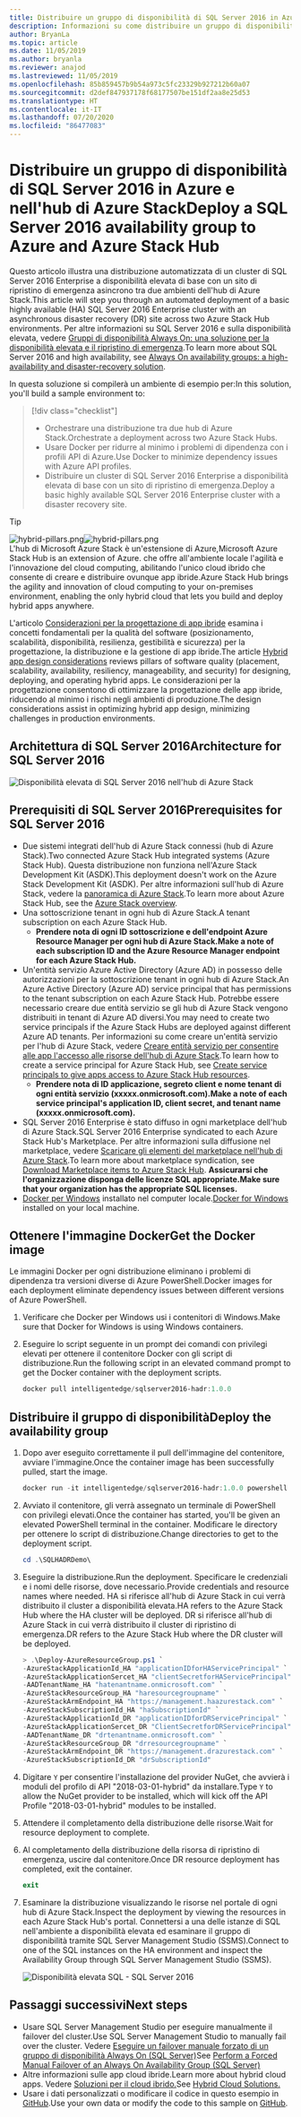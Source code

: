 ```yaml
---
title: Distribuire un gruppo di disponibilità di SQL Server 2016 in Azure e nell'hub di Azure Stack
description: Informazioni su come distribuire un gruppo di disponibilità di SQL Server 2016 in Azure e nell'hub di Azure Stack.
author: BryanLa
ms.topic: article
ms.date: 11/05/2019
ms.author: bryanla
ms.reviewer: anajod
ms.lastreviewed: 11/05/2019
ms.openlocfilehash: 85b859457b9b54a973c5fc23329b927212b60a07
ms.sourcegitcommit: d2def847937178f68177507be151df2aa8e25d53
ms.translationtype: HT
ms.contentlocale: it-IT
ms.lasthandoff: 07/20/2020
ms.locfileid: "86477083"
---
```

# <a name="deploy-a-sql-server-2016-availability-group-to-azure-and-azure-stack-hub"></a><span data-ttu-id="01824-103">Distribuire un gruppo di disponibilità di SQL Server 2016 in Azure e nell'hub di Azure Stack</span><span class="sxs-lookup"><span data-stu-id="01824-103">Deploy a SQL Server 2016 availability group to Azure and Azure Stack Hub</span></span>

<span data-ttu-id="01824-104">Questo articolo illustra una distribuzione automatizzata di un cluster di SQL Server 2016 Enterprise a disponibilità elevata di base con un sito di ripristino di emergenza asincrono tra due ambienti dell'hub di Azure Stack.</span><span class="sxs-lookup"><span data-stu-id="01824-104">This article will step you through an automated deployment of a basic highly available (HA) SQL Server 2016 Enterprise cluster with an asynchronous disaster recovery (DR) site across two Azure Stack Hub environments.</span></span> <span data-ttu-id="01824-105">Per altre informazioni su SQL Server 2016 e sulla disponibilità elevata, vedere [Gruppi di disponibilità Always On: una soluzione per la disponibilità elevata e il ripristino di emergenza](/sql/database-engine/availability-groups/windows/always-on-availability-groups-sql-server?view=sql-server-2016).</span><span class="sxs-lookup"><span data-stu-id="01824-105">To learn more about SQL Server 2016 and high availability, see [Always On availability groups: a high-availability and disaster-recovery solution](/sql/database-engine/availability-groups/windows/always-on-availability-groups-sql-server?view=sql-server-2016).</span></span>

<span data-ttu-id="01824-106">In questa soluzione si compilerà un ambiente di esempio per:</span><span class="sxs-lookup"><span data-stu-id="01824-106">In this solution, you'll build a sample environment to:</span></span>

> [!div class="checklist"]
> - <span data-ttu-id="01824-107">Orchestrare una distribuzione tra due hub di Azure Stack.</span><span class="sxs-lookup"><span data-stu-id="01824-107">Orchestrate a deployment across two Azure Stack Hubs.</span></span>
> - <span data-ttu-id="01824-108">Usare Docker per ridurre al minimo i problemi di dipendenza con i profili API di Azure.</span><span class="sxs-lookup"><span data-stu-id="01824-108">Use Docker to minimize dependency issues with Azure API profiles.</span></span>
> - <span data-ttu-id="01824-109">Distribuire un cluster di SQL Server 2016 Enterprise a disponibilità elevata di base con un sito di ripristino di emergenza.</span><span class="sxs-lookup"><span data-stu-id="01824-109">Deploy a basic highly available SQL Server 2016 Enterprise cluster with a disaster recovery site.</span></span>

> [!Tip]  
> <span data-ttu-id="01824-110">![hybrid-pillars.png](./media/solution-deployment-guide-cross-cloud-scaling/hybrid-pillars.png)</span><span class="sxs-lookup"><span data-stu-id="01824-110">![hybrid-pillars.png](./media/solution-deployment-guide-cross-cloud-scaling/hybrid-pillars.png)</span></span>  
> <span data-ttu-id="01824-111">L'hub di Microsoft Azure Stack è un'estensione di Azure,</span><span class="sxs-lookup"><span data-stu-id="01824-111">Microsoft Azure Stack Hub is an extension of Azure.</span></span> <span data-ttu-id="01824-112">che offre all'ambiente locale l'agilità e l'innovazione del cloud computing, abilitando l'unico cloud ibrido che consente di creare e distribuire ovunque app ibride.</span><span class="sxs-lookup"><span data-stu-id="01824-112">Azure Stack Hub brings the agility and innovation of cloud computing to your on-premises environment, enabling the only hybrid cloud that lets you build and deploy hybrid apps anywhere.</span></span>  
> 
> <span data-ttu-id="01824-113">L'articolo [Considerazioni per la progettazione di app ibride](overview-app-design-considerations.md) esamina i concetti fondamentali per la qualità del software (posizionamento, scalabilità, disponibilità, resilienza, gestibilità e sicurezza) per la progettazione, la distribuzione e la gestione di app ibride.</span><span class="sxs-lookup"><span data-stu-id="01824-113">The article [Hybrid app design considerations](overview-app-design-considerations.md) reviews pillars of software quality (placement, scalability, availability, resiliency, manageability, and security) for designing, deploying, and operating hybrid apps.</span></span> <span data-ttu-id="01824-114">Le considerazioni per la progettazione consentono di ottimizzare la progettazione delle app ibride, riducendo al minimo i rischi negli ambienti di produzione.</span><span class="sxs-lookup"><span data-stu-id="01824-114">The design considerations assist in optimizing hybrid app design, minimizing challenges in production environments.</span></span>

## <a name="architecture-for-sql-server-2016"></a><span data-ttu-id="01824-115">Architettura di SQL Server 2016</span><span class="sxs-lookup"><span data-stu-id="01824-115">Architecture for SQL Server 2016</span></span>

![Disponibilità elevata di SQL Server 2016 nell'hub di Azure Stack](media/solution-deployment-guide-sql-ha/image1.png)

## <a name="prerequisites-for-sql-server-2016"></a><span data-ttu-id="01824-117">Prerequisiti di SQL Server 2016</span><span class="sxs-lookup"><span data-stu-id="01824-117">Prerequisites for SQL Server 2016</span></span>

- <span data-ttu-id="01824-118">Due sistemi integrati dell'hub di Azure Stack connessi (hub di Azure Stack).</span><span class="sxs-lookup"><span data-stu-id="01824-118">Two connected Azure Stack Hub integrated systems (Azure Stack Hub).</span></span> <span data-ttu-id="01824-119">Questa distribuzione non funziona nell'Azure Stack Development Kit (ASDK).</span><span class="sxs-lookup"><span data-stu-id="01824-119">This deployment doesn't work on the Azure Stack Development Kit (ASDK).</span></span> <span data-ttu-id="01824-120">Per altre informazioni sull'hub di Azure Stack, vedere la [panoramica di Azure Stack](https://azure.microsoft.com/overview/azure-stack/).</span><span class="sxs-lookup"><span data-stu-id="01824-120">To learn more about Azure Stack Hub, see the [Azure Stack overview](https://azure.microsoft.com/overview/azure-stack/).</span></span>
- <span data-ttu-id="01824-121">Una sottoscrizione tenant in ogni hub di Azure Stack.</span><span class="sxs-lookup"><span data-stu-id="01824-121">A tenant subscription on each Azure Stack Hub.</span></span>
  - <span data-ttu-id="01824-122">**Prendere nota di ogni ID sottoscrizione e dell'endpoint Azure Resource Manager per ogni hub di Azure Stack.**</span><span class="sxs-lookup"><span data-stu-id="01824-122">**Make a note of each subscription ID and the Azure Resource Manager endpoint for each Azure Stack Hub.**</span></span>
- <span data-ttu-id="01824-123">Un'entità servizio Azure Active Directory (Azure AD) in possesso delle autorizzazioni per la sottoscrizione tenant in ogni hub di Azure Stack.</span><span class="sxs-lookup"><span data-stu-id="01824-123">An Azure Active Directory (Azure AD) service principal that has permissions to the tenant subscription on each Azure Stack Hub.</span></span> <span data-ttu-id="01824-124">Potrebbe essere necessario creare due entità servizio se gli hub di Azure Stack vengono distribuiti in tenant di Azure AD diversi.</span><span class="sxs-lookup"><span data-stu-id="01824-124">You may need to create two service principals if the Azure Stack Hubs are deployed against different Azure AD tenants.</span></span> <span data-ttu-id="01824-125">Per informazioni su come creare un'entità servizio per l'hub di Azure Stack, vedere [Creare entità servizio per consentire alle app l'accesso alle risorse dell'hub di Azure Stack](/azure-stack/user/azure-stack-create-service-principals).</span><span class="sxs-lookup"><span data-stu-id="01824-125">To learn how to create a service principal for Azure Stack Hub, see [Create service principals to give apps access to Azure Stack Hub resources](/azure-stack/user/azure-stack-create-service-principals).</span></span>
  - <span data-ttu-id="01824-126">**Prendere nota di ID applicazione, segreto client e nome tenant di ogni entità servizio (xxxxx.onmicrosoft.com).**</span><span class="sxs-lookup"><span data-stu-id="01824-126">**Make a note of each service principal's application ID, client secret, and tenant name (xxxxx.onmicrosoft.com).**</span></span>
- <span data-ttu-id="01824-127">SQL Server 2016 Enterprise è stato diffuso in ogni marketplace dell'hub di Azure Stack.</span><span class="sxs-lookup"><span data-stu-id="01824-127">SQL Server 2016 Enterprise syndicated to each Azure Stack Hub's Marketplace.</span></span> <span data-ttu-id="01824-128">Per altre informazioni sulla diffusione nel marketplace, vedere [Scaricare gli elementi del marketplace nell'hub di Azure Stack](/azure-stack/operator/azure-stack-download-azure-marketplace-item).</span><span class="sxs-lookup"><span data-stu-id="01824-128">To learn more about marketplace syndication, see [Download Marketplace items to Azure Stack Hub](/azure-stack/operator/azure-stack-download-azure-marketplace-item).</span></span>
    <span data-ttu-id="01824-129">**Assicurarsi che l'organizzazione disponga delle licenze SQL appropriate.**</span><span class="sxs-lookup"><span data-stu-id="01824-129">**Make sure that your organization has the appropriate SQL licenses.**</span></span>
- <span data-ttu-id="01824-130">[Docker per Windows](https://docs.docker.com/docker-for-windows/) installato nel computer locale.</span><span class="sxs-lookup"><span data-stu-id="01824-130">[Docker for Windows](https://docs.docker.com/docker-for-windows/) installed on your local machine.</span></span>

## <a name="get-the-docker-image"></a><span data-ttu-id="01824-131">Ottenere l'immagine Docker</span><span class="sxs-lookup"><span data-stu-id="01824-131">Get the Docker image</span></span>

<span data-ttu-id="01824-132">Le immagini Docker per ogni distribuzione eliminano i problemi di dipendenza tra versioni diverse di Azure PowerShell.</span><span class="sxs-lookup"><span data-stu-id="01824-132">Docker images for each deployment eliminate dependency issues between different versions of Azure PowerShell.</span></span>

1. <span data-ttu-id="01824-133">Verificare che Docker per Windows usi i contenitori di Windows.</span><span class="sxs-lookup"><span data-stu-id="01824-133">Make sure that Docker for Windows is using Windows containers.</span></span>
2. <span data-ttu-id="01824-134">Eseguire lo script seguente in un prompt dei comandi con privilegi elevati per ottenere il contenitore Docker con gli script di distribuzione.</span><span class="sxs-lookup"><span data-stu-id="01824-134">Run the following script in an elevated command prompt to get the Docker container with the deployment scripts.</span></span>

    ```powershell  
    docker pull intelligentedge/sqlserver2016-hadr:1.0.0
    ```

## <a name="deploy-the-availability-group"></a><span data-ttu-id="01824-135">Distribuire il gruppo di disponibilità</span><span class="sxs-lookup"><span data-stu-id="01824-135">Deploy the availability group</span></span>

1. <span data-ttu-id="01824-136">Dopo aver eseguito correttamente il pull dell'immagine del contenitore, avviare l'immagine.</span><span class="sxs-lookup"><span data-stu-id="01824-136">Once the container image has been successfully pulled, start the image.</span></span>

      ```powershell  
      docker run -it intelligentedge/sqlserver2016-hadr:1.0.0 powershell
      ```

2. <span data-ttu-id="01824-137">Avviato il contenitore, gli verrà assegnato un terminale di PowerShell con privilegi elevati.</span><span class="sxs-lookup"><span data-stu-id="01824-137">Once the container has started, you'll be given an elevated PowerShell terminal in the container.</span></span> <span data-ttu-id="01824-138">Modificare le directory per ottenere lo script di distribuzione.</span><span class="sxs-lookup"><span data-stu-id="01824-138">Change directories to get to the deployment script.</span></span>

      ```powershell  
      cd .\SQLHADRDemo\
      ```

3. <span data-ttu-id="01824-139">Eseguire la distribuzione.</span><span class="sxs-lookup"><span data-stu-id="01824-139">Run the deployment.</span></span> <span data-ttu-id="01824-140">Specificare le credenziali e i nomi delle risorse, dove necessario.</span><span class="sxs-lookup"><span data-stu-id="01824-140">Provide credentials and resource names where needed.</span></span> <span data-ttu-id="01824-141">HA si riferisce all'hub di Azure Stack in cui verrà distribuito il cluster a disponibilità elevata.</span><span class="sxs-lookup"><span data-stu-id="01824-141">HA refers to the Azure Stack Hub where the HA cluster will be deployed.</span></span> <span data-ttu-id="01824-142">DR si riferisce all'hub di Azure Stack in cui verrà distribuito il cluster di ripristino di emergenza.</span><span class="sxs-lookup"><span data-stu-id="01824-142">DR refers to the Azure Stack Hub where the DR cluster will be deployed.</span></span>

      ```powershell
      > .\Deploy-AzureResourceGroup.ps1 `
      -AzureStackApplicationId_HA "applicationIDforHAServicePrincipal" `
      -AzureStackApplicationSercet_HA "clientSecretforHAServicePrincipal" `
      -AADTenantName_HA "hatenantname.onmicrosoft.com" `
      -AzureStackResourceGroup_HA "haresourcegroupname" `
      -AzureStackArmEndpoint_HA "https://management.haazurestack.com" `
      -AzureStackSubscriptionId_HA "haSubscriptionId" `
      -AzureStackApplicationId_DR "applicationIDforDRServicePrincipal" `
      -AzureStackApplicationSercet_DR "ClientSecretforDRServicePrincipal" `
      -AADTenantName_DR "drtenantname.onmicrosoft.com" `
      -AzureStackResourceGroup_DR "drresourcegroupname" `
      -AzureStackArmEndpoint_DR "https://management.drazurestack.com" `
      -AzureStackSubscriptionId_DR "drSubscriptionId"
      ```

4. <span data-ttu-id="01824-143">Digitare `Y` per consentire l'installazione del provider NuGet, che avvierà i moduli del profilo di API "2018-03-01-hybrid" da installare.</span><span class="sxs-lookup"><span data-stu-id="01824-143">Type `Y` to allow the NuGet provider to be installed, which will kick off the API Profile "2018-03-01-hybrid" modules to be installed.</span></span>

5. <span data-ttu-id="01824-144">Attendere il completamento della distribuzione delle risorse.</span><span class="sxs-lookup"><span data-stu-id="01824-144">Wait for resource deployment to complete.</span></span>

6. <span data-ttu-id="01824-145">Al completamento della distribuzione della risorsa di ripristino di emergenza, uscire dal contenitore.</span><span class="sxs-lookup"><span data-stu-id="01824-145">Once DR resource deployment has completed, exit the container.</span></span>

      ```powershell
      exit
      ```

7. <span data-ttu-id="01824-146">Esaminare la distribuzione visualizzando le risorse nel portale di ogni hub di Azure Stack.</span><span class="sxs-lookup"><span data-stu-id="01824-146">Inspect the deployment by viewing the resources in each Azure Stack Hub's portal.</span></span> <span data-ttu-id="01824-147">Connettersi a una delle istanze di SQL nell'ambiente a disponibilità elevata ed esaminare il gruppo di disponibilità tramite SQL Server Management Studio (SSMS).</span><span class="sxs-lookup"><span data-stu-id="01824-147">Connect to one of the SQL instances on the HA environment and inspect the Availability Group through SQL Server Management Studio (SSMS).</span></span>

    ![Disponibilità elevata SQL - SQL Server 2016](media/solution-deployment-guide-sql-ha/image2.png)

## <a name="next-steps"></a><span data-ttu-id="01824-149">Passaggi successivi</span><span class="sxs-lookup"><span data-stu-id="01824-149">Next steps</span></span>

- <span data-ttu-id="01824-150">Usare SQL Server Management Studio per eseguire manualmente il failover del cluster.</span><span class="sxs-lookup"><span data-stu-id="01824-150">Use SQL Server Management Studio to manually fail over the cluster.</span></span> <span data-ttu-id="01824-151">Vedere [Eseguire un failover manuale forzato di un gruppo di disponibilità Always On (SQL Server)](/sql/database-engine/availability-groups/windows/perform-a-forced-manual-failover-of-an-availability-group-sql-server?view=sql-server-2017)</span><span class="sxs-lookup"><span data-stu-id="01824-151">See [Perform a Forced Manual Failover of an Always On Availability Group (SQL Server)](/sql/database-engine/availability-groups/windows/perform-a-forced-manual-failover-of-an-availability-group-sql-server?view=sql-server-2017)</span></span>
- <span data-ttu-id="01824-152">Altre informazioni sulle app cloud ibride.</span><span class="sxs-lookup"><span data-stu-id="01824-152">Learn more about hybrid cloud apps.</span></span> <span data-ttu-id="01824-153">Vedere [Soluzioni per il cloud ibrido.](https://aka.ms/azsdevtutorials)</span><span class="sxs-lookup"><span data-stu-id="01824-153">See [Hybrid Cloud Solutions.](https://aka.ms/azsdevtutorials)</span></span>
- <span data-ttu-id="01824-154">Usare i dati personalizzati o modificare il codice in questo esempio in [GitHub](https://github.com/Azure-Samples/azure-intelligent-edge-patterns).</span><span class="sxs-lookup"><span data-stu-id="01824-154">Use your own data or modify the code to this sample on [GitHub](https://github.com/Azure-Samples/azure-intelligent-edge-patterns).</span></span>
